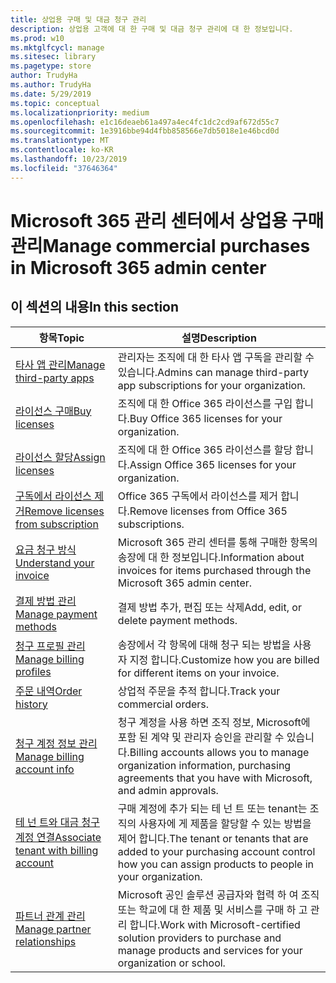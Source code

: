 ```yaml
---
title: 상업용 구매 및 대금 청구 관리
description: 상업용 고객에 대 한 구매 및 대금 청구 관리에 대 한 정보입니다.
ms.prod: w10
ms.mktglfcycl: manage
ms.sitesec: library
ms.pagetype: store
author: TrudyHa
ms.author: TrudyHa
ms.date: 5/29/2019
ms.topic: conceptual
ms.localizationpriority: medium
ms.openlocfilehash: e1c16deaeb61a497a4ec4fc1dc2cd9af672d55c7
ms.sourcegitcommit: 1e3916bbe94d4fbb858566e7db5018e1e46bcd0d
ms.translationtype: MT
ms.contentlocale: ko-KR
ms.lasthandoff: 10/23/2019
ms.locfileid: "37646364"
---
```

# <a name="manage-commercial-purchases-in-microsoft-365-admin-center"></a><span data-ttu-id="0b861-103">Microsoft 365 관리 센터에서 상업용 구매 관리</span><span class="sxs-lookup"><span data-stu-id="0b861-103">Manage commercial purchases in Microsoft 365 admin center</span></span>

## <a name="in-this-section"></a><span data-ttu-id="0b861-104">이 섹션의 내용</span><span class="sxs-lookup"><span data-stu-id="0b861-104">In this section</span></span>

| <span data-ttu-id="0b861-105">항목</span><span class="sxs-lookup"><span data-stu-id="0b861-105">Topic</span></span> | <span data-ttu-id="0b861-106">설명</span><span class="sxs-lookup"><span data-stu-id="0b861-106">Description</span></span> |
| ----- | ----------- |
| [<span data-ttu-id="0b861-107">타사 앱 관리</span><span class="sxs-lookup"><span data-stu-id="0b861-107">Manage third-party apps</span></span>](manage-saas-apps.md) | <span data-ttu-id="0b861-108">관리자는 조직에 대 한 타사 앱 구독을 관리할 수 있습니다.</span><span class="sxs-lookup"><span data-stu-id="0b861-108">Admins can manage third-party app subscriptions for your organization.</span></span> |
| [<span data-ttu-id="0b861-109">라이선스 구매</span><span class="sxs-lookup"><span data-stu-id="0b861-109">Buy licenses</span></span>](https://docs.microsoft.com/office365/admin/subscriptions-and-billing/buy-licenses?view=o365-worldwide) | <span data-ttu-id="0b861-110">조직에 대 한 Office 365 라이선스를 구입 합니다.</span><span class="sxs-lookup"><span data-stu-id="0b861-110">Buy Office 365 licenses for your organization.</span></span> |
| [<span data-ttu-id="0b861-111">라이선스 할당</span><span class="sxs-lookup"><span data-stu-id="0b861-111">Assign licenses</span></span>](https://docs.microsoft.com/office365/admin/subscriptions-and-billing/assign-licenses-to-users?view=o365-worldwide) | <span data-ttu-id="0b861-112">조직에 대 한 Office 365 라이선스를 할당 합니다.</span><span class="sxs-lookup"><span data-stu-id="0b861-112">Assign Office 365 licenses for your organization.</span></span> |
| [<span data-ttu-id="0b861-113">구독에서 라이선스 제거</span><span class="sxs-lookup"><span data-stu-id="0b861-113">Remove licenses from subscription</span></span>](https://docs.microsoft.com/office365/admin/subscriptions-and-billing/remove-licenses-from-subscription?view=o365-worldwide) | <span data-ttu-id="0b861-114">Office 365 구독에서 라이선스를 제거 합니다.</span><span class="sxs-lookup"><span data-stu-id="0b861-114">Remove licenses from Office 365 subscriptions.</span></span> |
| [<span data-ttu-id="0b861-115">요금 청구 방식</span><span class="sxs-lookup"><span data-stu-id="0b861-115">Understand your invoice</span></span>](/microsoft-365/commerce/billing-and-payments/understand-your-invoice) | <span data-ttu-id="0b861-116">Microsoft 365 관리 센터를 통해 구매한 항목의 송장에 대 한 정보입니다.</span><span class="sxs-lookup"><span data-stu-id="0b861-116">Information about invoices for items purchased through the Microsoft 365 admin center.</span></span> |
| [<span data-ttu-id="0b861-117">결제 방법 관리</span><span class="sxs-lookup"><span data-stu-id="0b861-117">Manage payment methods</span></span>](https://docs.microsoft.com/microsoft-store/payment-methods) | <span data-ttu-id="0b861-118">결제 방법 추가, 편집 또는 삭제</span><span class="sxs-lookup"><span data-stu-id="0b861-118">Add, edit, or delete payment methods.</span></span> |
| [<span data-ttu-id="0b861-119">청구 프로필 관리</span><span class="sxs-lookup"><span data-stu-id="0b861-119">Manage billing profiles</span></span>](/microsoft-365/commerce/billing-and-payments/manage-billing-profiles) | <span data-ttu-id="0b861-120">송장에서 각 항목에 대해 청구 되는 방법을 사용자 지정 합니다.</span><span class="sxs-lookup"><span data-stu-id="0b861-120">Customize how you are billed for different items on your invoice.</span></span>  |
| [<span data-ttu-id="0b861-121">주문 내역</span><span class="sxs-lookup"><span data-stu-id="0b861-121">Order history</span></span>](https://docs.microsoft.com/microsoft-store/manage-orders-microsoft-store-for-business) | <span data-ttu-id="0b861-122">상업적 주문을 추적 합니다.</span><span class="sxs-lookup"><span data-stu-id="0b861-122">Track your commercial orders.</span></span> |
| [<span data-ttu-id="0b861-123">청구 계정 정보 관리</span><span class="sxs-lookup"><span data-stu-id="0b861-123">Manage billing account info</span></span>](https://docs.microsoft.com/microsoft-store/update-microsoft-store-for-business-account-settings) | <span data-ttu-id="0b861-124">청구 계정을 사용 하면 조직 정보, Microsoft에 포함 된 계약 및 관리자 승인을 관리할 수 있습니다.</span><span class="sxs-lookup"><span data-stu-id="0b861-124">Billing accounts allows you to manage organization information, purchasing agreements that you have with Microsoft, and admin approvals.</span></span> |
| [<span data-ttu-id="0b861-125">테 넌 트와 대금 청구 계정 연결</span><span class="sxs-lookup"><span data-stu-id="0b861-125">Associate tenant with billing account</span></span>](https://docs.microsoft.com/microsoft-store/manage-mpsa-software-microsoft-store-for-business) | <span data-ttu-id="0b861-126">구매 계정에 추가 되는 테 넌 트 또는 tenant는 조직의 사용자에 게 제품을 할당할 수 있는 방법을 제어 합니다.</span><span class="sxs-lookup"><span data-stu-id="0b861-126">The tenant or tenants that are added to your purchasing account control how you can assign products to people in your organization.</span></span> |
| [<span data-ttu-id="0b861-127">파트너 관계 관리</span><span class="sxs-lookup"><span data-stu-id="0b861-127">Manage partner relationships</span></span>](https://docs.microsoft.com/microsoft-store/work-with-partner-microsoft-store-business) | <span data-ttu-id="0b861-128">Microsoft 공인 솔루션 공급자와 협력 하 여 조직 또는 학교에 대 한 제품 및 서비스를 구매 하 고 관리 합니다.</span><span class="sxs-lookup"><span data-stu-id="0b861-128">Work with Microsoft-certified solution providers to purchase and manage products and services for your organization or school.</span></span> |